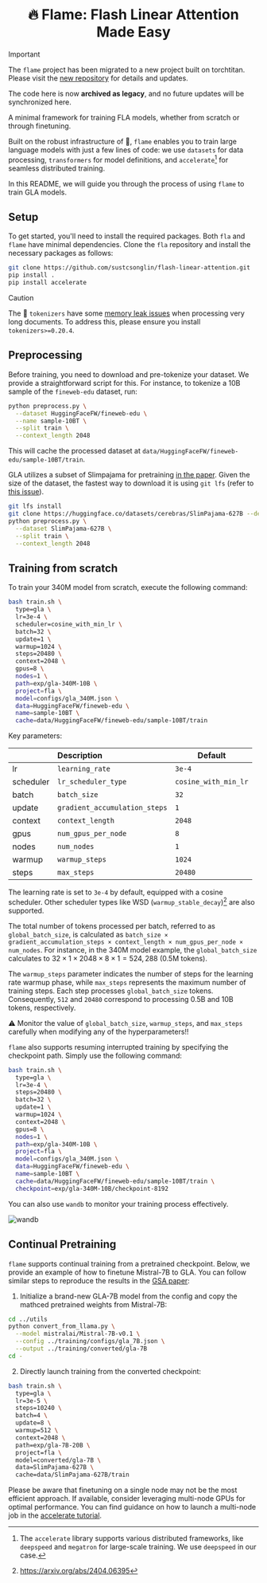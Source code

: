 <div align="center">

# 🔥 Flame: Flash Linear Attention Made Easy

</div>

> [!IMPORTANT]
> The `flame` project has been migrated to a new project built on torchtitan.  
> Please visit the [new repository](https://github.com/fla-org/flame) for details and updates.
> 
> The code here is now **archived as legacy**, and no future updates will be synchronized here.

A minimal framework for training FLA models, whether from scratch or through finetuning.

Built on the robust infrastructure of 🤗, `flame` enables you to train large language models with just a few lines of code:
we use `datasets` for data processing, `transformers` for model definitions, and `accelerate`[^1] for seamless distributed training.
 
In this README, we will guide you through the process of using `flame` to train GLA models.

## Setup

To get started, you'll need to install the required packages.
Both `fla` and `flame` have minimal dependencies.
Clone the `fla` repository and install the necessary packages as follows:

```bash
git clone https://github.com/sustcsonglin/flash-linear-attention.git
pip install . 
pip install accelerate
```

> [!CAUTION]
> The 🤗 `tokenizers` have some [memory leak issues](https://github.com/huggingface/tokenizers/issues/1539) when processing very long documents.
> To address this, please ensure you install `tokenizers>=0.20.4`.

## Preprocessing

Before training, you need to download and pre-tokenize your dataset. 
We provide a straightforward script for this. 
For instance, to tokenize a 10B sample of the `fineweb-edu` dataset, run:

```bash
python preprocess.py \
  --dataset HuggingFaceFW/fineweb-edu \
  --name sample-10BT \
  --split train \
  --context_length 2048
```

This will cache the processed dataset at `data/HuggingFaceFW/fineweb-edu/sample-10BT/train`.

GLA utilizes a subset of Slimpajama for pretraining [in the paper](https://proceedings.mlr.press/v235/yang24ab.html).
Given the size of the dataset, the fastest way to download it is using `git lfs` (refer to [this issue](https://huggingface.co/datasets/cerebras/SlimPajama-627B/discussions/2)).
```bash
git lfs install
git clone https://huggingface.co/datasets/cerebras/SlimPajama-627B --depth 1
python preprocess.py \
  --dataset SlimPajama-627B \
  --split train \
  --context_length 2048
```

## Training from scratch

To train your 340M model from scratch, execute the following command:

```bash
bash train.sh \
  type=gla \
  lr=3e-4 \
  scheduler=cosine_with_min_lr \
  batch=32 \
  update=1 \
  warmup=1024 \
  steps=20480 \
  context=2048 \
  gpus=8 \  
  nodes=1 \
  path=exp/gla-340M-10B \
  project=fla \
  model=configs/gla_340M.json \
  data=HuggingFaceFW/fineweb-edu \
  name=sample-10BT \
  cache=data/HuggingFaceFW/fineweb-edu/sample-10BT/train
```

Key parameters:

|           | Description                   | Default              |
| :-------- | :---------------------------- | -------------------- |
| lr        | `learning_rate`               | `3e-4`               |
| scheduler | `lr_scheduler_type`           | `cosine_with_min_lr` |
| batch     | `batch_size`                  | `32`                 |
| update    | `gradient_accumulation_steps` | `1`                  |
| context   | `context_length`              | `2048`               |
| gpus      | `num_gpus_per_node`           | `8`                  |
| nodes     | `num_nodes`                   | `1`                  |
| warmup    | `warmup_steps`                | `1024`               |
| steps     | `max_steps`                   | `20480`              |

The learning rate is set to `3e-4` by default, equipped with a cosine scheduler.
Other scheduler types like WSD (`warmup_stable_decay`)[^2] are also supported.

The total number of tokens processed per batch, referred to as `global_batch_size`, is calculated as
`batch_size × gradient_accumulation_steps × context_length × num_gpus_per_node × num_nodes`.
For instance, in the 340M model example, the `global_batch_size` calculates to $32 \times 1 \times 2048 \times 8 \times 1 = 524,288$ (0.5M tokens). 

The `warmup_steps` parameter indicates the number of steps for the learning rate warmup phase, while `max_steps` represents the maximum number of training steps.
Each step processes `global_batch_size` tokens. 
Consequently, `512` and `20480` correspond to processing 0.5B and 10B tokens, respectively.

:warning: Monitor the value of `global_batch_size`, `warmup_steps`, and `max_steps` carefully when modifying any of the hyperparameters!!

`flame` also supports resuming interrupted training by specifying the checkpoint path. 
Simply use the following command:

```bash
bash train.sh \
  type=gla \
  lr=3e-4 \
  steps=20480 \
  batch=32 \
  update=1 \
  warmup=1024 \
  context=2048 \
  gpus=8 \  
  nodes=1 \
  path=exp/gla-340M-10B \
  project=fla \
  model=configs/gla_340M.json \
  data=HuggingFaceFW/fineweb-edu \
  name=sample-10BT \
  cache=data/HuggingFaceFW/fineweb-edu/sample-10BT/train \
  checkpoint=exp/gla-340M-10B/checkpoint-8192
```

You can also use `wandb` to monitor your training process effectively.

![wandb](https://github.com/user-attachments/assets/05ca031c-1cae-41c9-bfcb-5b6b6d0df729)

## Continual Pretraining

`flame` supports continual training from a pretrained checkpoint.
Below, we provide an example of how to finetune Mistral-7B to GLA. 
You can follow similar steps to reproduce the results in the [GSA paper](https://arxiv.org/abs/2409.07146):

1. Initialize a brand-new GLA-7B model from the config and copy the mathced pretrained weights from Mistral-7B:
```bash
cd ../utils
python convert_from_llama.py \
  --model mistralai/Mistral-7B-v0.1 \
  --config ../training/configs/gla_7B.json \
  --output ../training/converted/gla-7B
cd -
```

2. Directly launch training from the converted checkpoint:
```bash
bash train.sh \
  type=gla \
  lr=3e-5 \
  steps=10240 \
  batch=4 \
  update=8 \
  warmup=512 \
  context=2048 \
  path=exp/gla-7B-20B \
  project=fla \
  model=converted/gla-7B \
  data=SlimPajama-627B \
  cache=data/SlimPajama-627B/train
```

Please be aware that finetuning on a single node may not be the most efficient approach. 
If available, consider leveraging multi-node GPUs for optimal performance.
You can find guidance on how to launch a multi-node job in the [accelerate tutorial](https://github.com/huggingface/accelerate/blob/main/examples/slurm/submit_multinode.sh).

[^1]: The `accelerate` library supports various distributed frameworks, like `deepspeed` and `megatron` for large-scale training. We use `deepspeed` in our case.
[^2]: https://arxiv.org/abs/2404.06395
